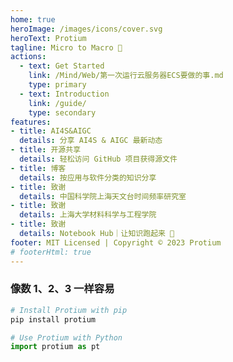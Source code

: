 ```yaml
---
home: true
heroImage: /images/icons/cover.svg
heroText: Protium
tagline: Micro to Macro 🫧
actions:
  - text: Get Started
    link: /Mind/Web/第一次运行云服务器ECS要做的事.md
    type: primary
  - text: Introduction
    link: /guide/
    type: secondary
features:
- title: AI4S&AIGC
  details: 分享 AI4S & AIGC 最新动态
- title: 开源共享
  details: 轻松访问 GitHub 项目获得源文件
- title: 博客
  details: 按应用与软件分类的知识分享
- title: 致谢
  details: 中国科学院上海天文台时间频率研究室
- title: 致谢
  details: 上海大学材料科学与工程学院
- title: 致谢
  details: Notebook Hub｜让知识跑起来 🏃
footer: MIT Licensed | Copyright © 2023 Protium
# footerHtml: true
---
```


### 像数 1、2、3 一样容易
```bash
# Install Protium with pip
pip install protium
```
```python
# Use Protium with Python
import protium as pt
```